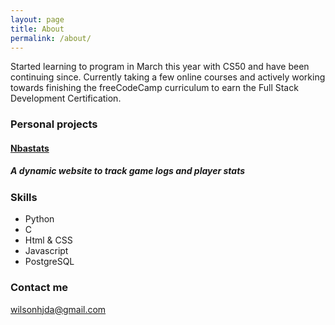```yaml
---
layout: page
title: About
permalink: /about/
---
```


Started learning to program in March this year with CS50 and have been continuing since.
Currently taking a few online courses and actively working towards finishing the freeCodeCamp curriculum to earn the Full Stack Development Certification.

### Personal projects
#### [Nbastats](https://github.com/shroud0g/nbastats)
##### A dynamic website to track game logs and player stats

### Skills 
* Python
* C
* Html & CSS
* Javascript
* PostgreSQL

### Contact me

[wilsonhjda@gmail.com](mailto:wilsonhjda@gmail.com)

